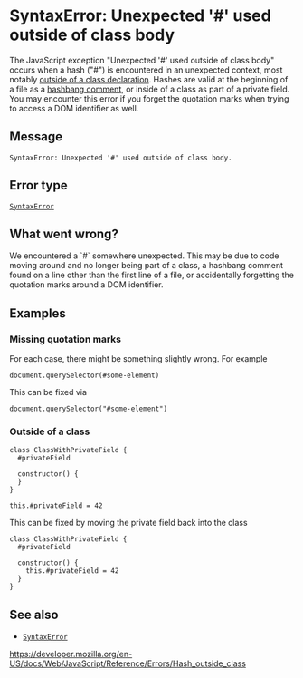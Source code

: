 SyntaxError: Unexpected '\#' used outside of class body
=======================================================

The JavaScript exception "Unexpected '\#' used outside of class body" occurs when a hash ("\#") is encountered in an unexpected context, most notably [outside of a class declaration](../classes/private_class_fields). Hashes are valid at the beginning of a file as a [hashbang comment](../lexical_grammar), or inside of a class as part of a private field. You may encounter this error if you forget the quotation marks when trying to access a DOM identifier as well.

Message
-------

    SyntaxError: Unexpected '#' used outside of class body.

Error type
----------

[`SyntaxError`](../global_objects/syntaxerror)

What went wrong?
----------------

We encountered a \`\#\` somewhere unexpected. This may be due to code moving around and no longer being part of a class, a hashbang comment found on a line other than the first line of a file, or accidentally forgetting the quotation marks around a DOM identifier.

Examples
--------

### Missing quotation marks

For each case, there might be something slightly wrong. For example

    document.querySelector(#some-element)

This can be fixed via

    document.querySelector("#some-element")

### Outside of a class

    class ClassWithPrivateField {
      #privateField

      constructor() {
      }
    }

    this.#privateField = 42

This can be fixed by moving the private field back into the class

    class ClassWithPrivateField {
      #privateField

      constructor() {
        this.#privateField = 42
      }
    }

See also
--------

-   [`SyntaxError`](../global_objects/syntaxerror)

<a href="https://developer.mozilla.org/en-US/docs/Web/JavaScript/Reference/Errors/Hash_outside_class" class="_attribution-link">https://developer.mozilla.org/en-US/docs/Web/JavaScript/Reference/Errors/Hash_outside_class</a>
